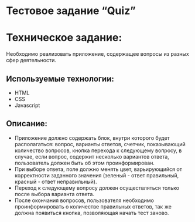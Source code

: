 # Тестовое задание “Quiz”

# Техническое задание: 
Необходимо реализовать приложение, содержащее вопросы из разных сфер деятельности.

## Используемые технологии: 
- HTML
- CSS
- Javascript

## Описание: 
- Приложение должно содержать блок, внутри которого будет располагаться: вопрос, варианты ответов, счетчик, показывающий количество вопросов, кнопка перехода к следующему вопросу, в случае, если вопрос, содержит несколько вариантов ответа, пользователь должен быть об этом проинформирован.
- При выборе ответа, поле должно менять цвет, варьирующийся от корректности заданного значения (зеленый - ответ правильный, красный - ответ неправильный). 
- Переход к следующему вопросу должен осуществляться только после выбора варианта ответа.
- После окончания вопросов, пользователя необходимо проинформировать о количестве правильных ответов, так же должна появиться кнопка, позволяющая начать тест заново.
